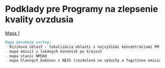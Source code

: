 
# Podklady pre Programy na zlepsenie kvality ovzdusia 




[Mapa 1](orko_tif.html)

```markdown
Mapa obsahuje vsrtvy:
- Riziková oblasť - lokalizácia oblastí s najvyššími koncentráciami PM podľa troch metodík
- mapa emisií z lokánych kúrenísk po krajoch
- mapa staníc NMSKO
- mapa hlavných komínov z NEIS (rozdelená na výduchy a fugitívne emisie) 
```
